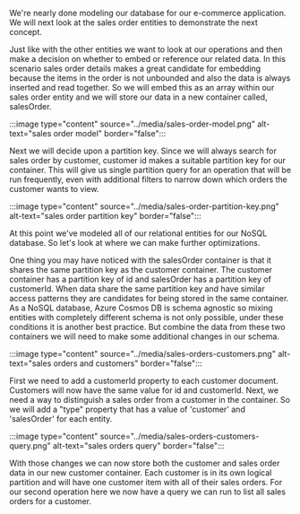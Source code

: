 We're nearly done modeling our database for our e-commerce application. We will next look at the sales order entities to demonstrate the next concept.

Just like with the other entities we want to look at our operations and then make a decision on whether to embed or reference our related data. In this scenario sales order details makes a great candidate for embedding because the items in the order is not unbounded and also the data is always inserted and read together. So we will embed this as an array within our sales order entity and we will store our data in a new container called, salesOrder.

:::image type="content" source="../media/sales-order-model.png" alt-text="sales order model" border="false":::

Next we will decide upon a partition key. Since we will always search for sales order by customer, customer id makes a suitable partition key for our container. This will give us single partition query for an operation that will be run frequently, even with additional filters to narrow down which orders the customer wants to view.

:::image type="content" source="../media/sales-order-partition-key.png" alt-text="sales order partition key" border="false":::

At this point we've modeled all of our relational entities for our NoSQL database. So let's look at where we can make further optimizations.

One thing you may have noticed with the salesOrder container is that it shares the same partition key as the customer container. The customer container has a partition key of id and salesOrder has a partition key of customerId. When data share the same partition key and have similar access patterns they are candidates for being stored in the same container. As a NoSQL database, Azure Cosmos DB is schema agnostic so mixing entities with completely different schema is not only possible, under these conditions it is another best practice. But combine the data from these two containers we will need to make some additional changes in our schema.

:::image type="content" source="../media/sales-orders-customers.png" alt-text="sales orders and customers" border="false":::

First we need to add a customerId property to each customer document. Customers will now have the same value for id and customerId. Next, we need a way to distinguish a sales order from a customer in the container. So we will add a "type" property that has a value of 'customer' and 'salesOrder' for each entity.

:::image type="content" source="../media/sales-orders-customers-query.png" alt-text="sales orders query" border="false":::

With those changes we can now store both the customer and sales order data in our new customer container. Each customer is in its own logical partition and will have one customer item with all of their sales orders. For our second operation here we now have a query we can run to list all sales orders for a customer.

